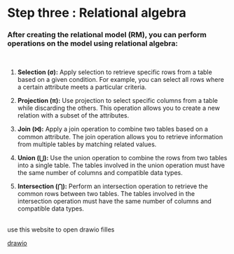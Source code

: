 # Step three : Relational algebra 

### After creating the relational model (RM), you can perform operations on the model using relational algebra:

<br>

1. <b> Selection (σ):</b> Apply selection to retrieve specific rows from a table based on a given condition. For example, you can select all rows where a certain attribute meets a particular criteria.

2. <b>Projection (π):</b> Use projection to select specific columns from a table while discarding the others. This operation allows you to create a new relation with a subset of the attributes.

3. <b>Join (⨝):</b> Apply a join operation to combine two tables based on a common attribute. The join operation allows you to retrieve information from multiple tables by matching related values.

4. <b>Union (⋃):</b> Use the union operation to combine the rows from two tables into a single table. The tables involved in the union operation must have the same number of columns and compatible data types.

5. <b>Intersection (⋂):</b> Perform an intersection operation to retrieve the common rows between two tables. The tables involved in the intersection operation must have the same number of columns and compatible data types.


<br>
use this website to open drawio filles

[drawio](https://app.diagrams.net/)
